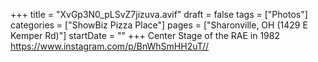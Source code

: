 +++
title = "XvGp3N0_pLSvZ7jizuva.avif"
draft = false
tags = ["Photos"]
categories = ["ShowBiz Pizza Place"]
pages = ["Sharonville, OH (1429 E Kemper Rd)"]
startDate = ""
+++
Center Stage of the RAE in 1982 https://www.instagram.com/p/BnWhSmHH2uT//
